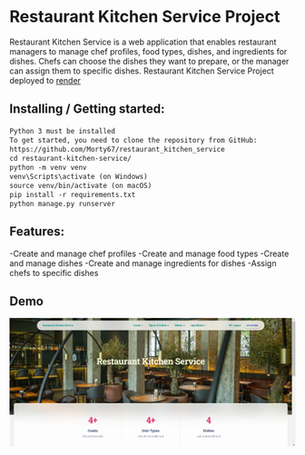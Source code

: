 # Restaurant Kitchen Service Project

Restaurant Kitchen Service is a web application that enables restaurant managers to manage chef profiles,
food types, dishes, and ingredients for dishes. Chefs can choose the dishes they want to prepare, or the manager can 
assign them to specific dishes.
Restaurant Kitchen Service Project deployed to [render](render.com)

## Installing / Getting started:
```shell
Python 3 must be installed
To get started, you need to clone the repository from GitHub: https://github.com/Morty67/restaurant_kitchen_service
cd restaurant-kitchen-service/
python -m venv venv
venv\Scripts\activate (on Windows)
source venv/bin/activate (on macOS)
pip install -r requirements.txt
python manage.py runserver
```
## Features:

-Create and manage chef profiles
-Create and manage food types
-Create and manage dishes
-Create and manage ingredients for dishes
-Assign chefs to specific dishes

## Demo
![demo.png](demo.png)